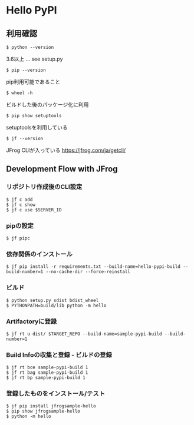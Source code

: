 # Hello PyPI

## 利用確認

```
$ python --version
```
3.6以上 ... see setup.py

```
$ pip --version
```
pip利用可能であること

```
$ wheel -h
```
ビルドした後のパッケージ化に利用

```
$ pip show setuptools
```
setuptoolsを利用している

```
$ jf --version
```
JFrog CLIが入っている https://jfrog.com/ja/getcli/


## Development Flow with JFrog

### リポジトリ作成後のCLI設定
```
$ jf c add
$ jf c show
$ jf c use $SERVER_ID
```

### pipの設定
```
$ jf pipc
```

### 依存関係のインストール
```
$ jf pip install -r requirements.txt --build-name=hello-pypi-build --build-number=1 --no-cache-dir --force-reinstall
```

### ビルド
```
$ python setup.py sdist bdist_wheel
$ PYTHONPATH=build/lib python -m hello
```

### Artifactoryに登録
```
$ jf rt u dist/ $TARGET_REPO --build-name=sample-pypi-build --build-number=1
```

### Build Infoの収集と登録 - ビルドの登録
```
$ jf rt bce sample-pypi-build 1
$ jf rt bag sample-pypi-build 1
$ jf rt bp sample-pypi-build 1
```

### 登録したものをインストール/テスト
```
$ jf pip install jfrogsample-hello
$ pip show jfrogsample-hello
$ python -m hello
```
